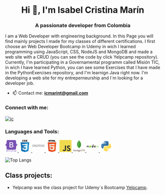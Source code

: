 <h1 align="center">Hi 👋, I'm Isabel Cristina Marín</h1>
<h3 align="center">A passionate developer from Colombia</h3>

<p> I am a Web Developer with engineering background. In this Page you will find mainly projects I made for my classes of different certifications. I first choose an Web Developer Bootcamp in Udemy in wich I learned programming using JavaScript, CSS, NodeJS and MongoDB and made a web site with a CRUD (you can see the code by click Yelpcamp repository). Currently, I'm participating in a Governamental programm called Misión TIC, in wich I have
learned Python, you can see some Exercises that I have made in the PythonExercises repository, and I'm learnign Java
right now. I'm developing a web site for my entreperneurship and I´m looking for a developer job.</p>

- 📫 Contact me: **icmarint@gmail.com**

<h3 align="left">Connect with me:</h3>
<p align="left">
<a href="https://linkedin.com/in/icmarint" target="blank"><img align="center" src="https://raw.githubusercontent.com/rahuldkjain/github-profile-readme-generator/master/src/images/icons/Social/linked-in-alt.svg" alt="ic" height="30" width="40" /></a>
</p>

<h3 align="left">Languages and Tools:</h3>
<p align="left"> <a href="https://getbootstrap.com" target="_blank" rel="noreferrer"> <img src="https://raw.githubusercontent.com/devicons/devicon/master/icons/bootstrap/bootstrap-plain-wordmark.svg" alt="bootstrap" width="40" height="40"/> </a> <a href="https://www.w3schools.com/css/" target="_blank" rel="noreferrer"> <img src="https://raw.githubusercontent.com/devicons/devicon/master/icons/css3/css3-original-wordmark.svg" alt="css3" width="40" height="40"/> </a> <a href="https://expressjs.com" target="_blank" rel="noreferrer"> <img src="https://raw.githubusercontent.com/devicons/devicon/master/icons/express/express-original-wordmark.svg" alt="express" width="40" height="40"/> </a> <a href="https://www.w3.org/html/" target="_blank" rel="noreferrer"> <img src="https://raw.githubusercontent.com/devicons/devicon/master/icons/html5/html5-original-wordmark.svg" alt="html5" width="40" height="40"/> </a> <a href="https://developer.mozilla.org/en-US/docs/Web/JavaScript" target="_blank" rel="noreferrer"> <img src="https://raw.githubusercontent.com/devicons/devicon/master/icons/javascript/javascript-original.svg" alt="javascript" width="40" height="40"/> </a> <a href="https://www.mongodb.com/" target="_blank" rel="noreferrer"> <img src="https://raw.githubusercontent.com/devicons/devicon/master/icons/mongodb/mongodb-original-wordmark.svg" alt="mongodb" width="40" height="40"/> </a> <a href="https://nodejs.org" target="_blank" rel="noreferrer"> <img src="https://raw.githubusercontent.com/devicons/devicon/master/icons/nodejs/nodejs-original-wordmark.svg" alt="nodejs" width="40" height="40"/> </a> <a href="https://www.python.org" target="_blank" rel="noreferrer"> <img src="https://raw.githubusercontent.com/devicons/devicon/master/icons/python/python-original.svg" alt="python" width="40" height="40"/> </a> </p>

![Top Langs](https://github-readme-stats.vercel.app/api/top-langs/?username=icmarint&layout=compact&theme=dark)

## Class projects:
*  Yelpcamp was the class project for Udemy´s Bootcamp [Yelpcamp](https://github.com/icmarint/Yelpcamp "Yelpcamp").


